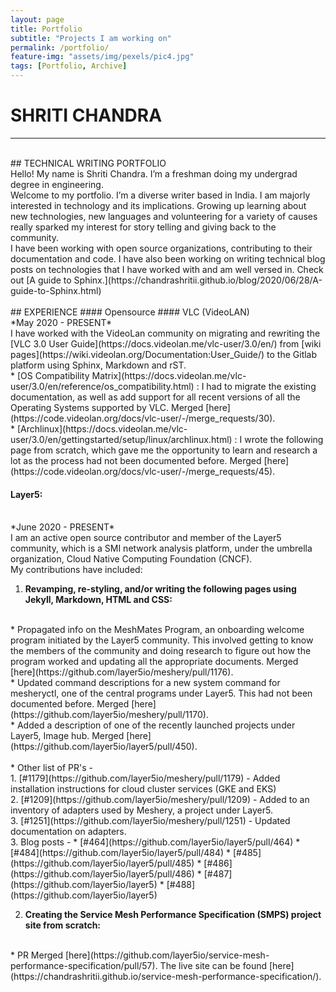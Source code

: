 ```yaml
---
layout: page
title: Portfolio
subtitle: "Projects I am working on"
permalink: /portfolio/
feature-img: "assets/img/pexels/pic4.jpg"
tags: [Portfolio, Archive]
---
```


# SHRITI CHANDRA
<hr>
<br>
## TECHNICAL WRITING PORTFOLIO
<br>
Hello! My name is Shriti Chandra. I’m a freshman doing my undergrad degree in engineering.<br>
Welcome to my portfolio. I’m a diverse writer based in India. I am  majorly interested in technology and its implications. 
Growing up learning about new technologies, new languages and volunteering for a variety of causes really sparked my interest for story telling and giving back to the community.<br>
I have been working with open source organizations, contributing to their documentation and code. I have also been working on writing technical blog posts on technologies that I have worked with and am well versed in. Check out [A guide to Sphinx.](https://chandrashritii.github.io/blog/2020/06/28/A-guide-to-Sphinx.html)<br>
<br>
## EXPERIENCE
#### Opensource
#### VLC (VideoLAN)
<br>
*May 2020 - PRESENT*
<br>
I have worked with the VideoLan community on migrating and rewriting the [VLC 3.0 User Guide](https://docs.videolan.me/vlc-user/3.0/en/) from [wiki pages](https://wiki.videolan.org/Documentation:User_Guide/) to the Gitlab platform using Sphinx, Markdown and rST.
<br>
* [OS Compatibility Matrix](https://docs.videolan.me/vlc-user/3.0/en/reference/os_compatibility.html) : I had to migrate the existing documentation, as well as add support for all recent versions of all the Operating Systems supported  by VLC. Merged [here](https://code.videolan.org/docs/vlc-user/-/merge_requests/30).
<br>
* [Archlinux](https://docs.videolan.me/vlc-user/3.0/en/gettingstarted/setup/linux/archlinux.html) : I wrote the following page from scratch, which gave me the opportunity to learn and research a lot as the process had not been documented before. Merged [here](https://code.videolan.org/docs/vlc-user/-/merge_requests/45).

<br>

#### Layer5:
<br>
*June 2020 - PRESENT*
<br>
I am an active open source contributor and member of the Layer5 community, which is a SMI network analysis platform, under the umbrella organization, Cloud Native Computing Foundation (CNCF).<br>
My contributions have included:

1. <b> Revamping, re-styling, and/or writing the following pages using Jekyll, Markdown, HTML and CSS: </b>
<br>
* Propagated info on the MeshMates Program, an onboarding welcome program initiated by the  Layer5 community. This involved getting to know the members of the community and doing research to figure out how the program  worked and updating all the appropriate documents. Merged [here](https://github.com/layer5io/meshery/pull/1176).
<br>
* Updated command descriptions for a new system command for mesheryctl, one of the central programs under Layer5. This had not been documented before. Merged [here](https://github.com/layer5io/meshery/pull/1170).
<br>
* Added a description of one of the recently launched projects under Layer5, Image hub. Merged [here](https://github.com/layer5io/layer5/pull/450).
<br><br>
* Other list of PR's - <br>
      1. [#1179](https://github.com/layer5io/meshery/pull/1179) - Added installation instructions for cloud cluster services (GKE  and  EKS)<br>
      2. [#1209](https://github.com/layer5io/meshery/pull/1209) - Added to an inventory of adapters used by Meshery, a project under Layer5.<br>
      3. [#1251](https://github.com/layer5io/meshery/pull/1251) - Updated documentation on adapters. <br>
      3. Blog posts -
     * [#464](https://github.com/layer5io/layer5/pull/464) 
     * [#484](https://github.com/layer5io/layer5/pull/484)
     * [#485](https://github.com/layer5io/layer5/pull/485)
     * [#486](https://github.com/layer5io/layer5/pull/486)
     * [#487](https://github.com/layer5io/layer5)
     * [#488](https://github.com/layer5io/layer5)

2. <b> Creating the Service Mesh Performance Specification (SMPS) project site from scratch: </b>
<br>
* PR Merged [here](https://github.com/layer5io/service-mesh-performance-specification/pull/57). The live site can be found [here](https://chandrashritii.github.io/service-mesh-performance-specification/).
